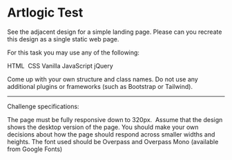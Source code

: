 # Artlogic Test

See the adjacent design for a simple landing page. Please can you recreate this design as a single static web page.

For this task you may use any of the following:

HTML 
CSS
Vanilla JavaScript
jQuery

Come up with your own structure and class names. Do not use any additional plugins or frameworks (such as Bootstrap or Tailwind).

---

Challenge specifications:

The page must be fully responsive down to 320px. 
Assume that the design shows the desktop version of the page. You should make your own decisions about how the page should respond across smaller widths and heights.
The font used should be Overpass and Overpass Mono (available from Google Fonts)
